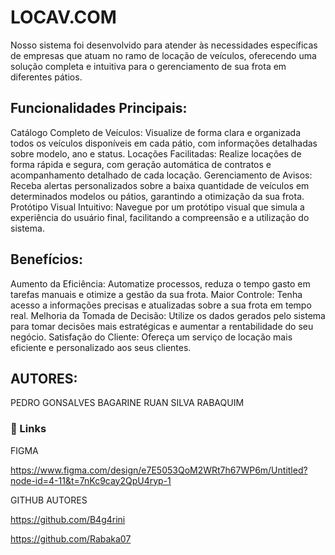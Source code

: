 # LOCAV.COM

Nosso sistema foi desenvolvido para atender às necessidades específicas de empresas que atuam no ramo de locação de veículos, oferecendo uma solução completa e intuitiva para o gerenciamento de sua frota em diferentes pátios.

## Funcionalidades Principais:

Catálogo Completo de Veículos: Visualize de forma clara e organizada todos os veículos disponíveis em cada pátio, com informações detalhadas sobre modelo, ano e status.
Locações Facilitadas: Realize locações de forma rápida e segura, com geração automática de contratos e acompanhamento detalhado de cada locação.
Gerenciamento de Avisos: Receba alertas personalizados sobre a baixa quantidade de veículos em determinados modelos ou pátios, garantindo a otimização da sua frota.
Protótipo Visual Intuitivo: Navegue por um protótipo visual que simula a experiência do usuário final, facilitando a compreensão e a utilização do sistema.

## Benefícios:

Aumento da Eficiência: Automatize processos, reduza o tempo gasto em tarefas manuais e otimize a gestão da sua frota.
Maior Controle: Tenha acesso a informações precisas e atualizadas sobre a sua frota em tempo real.
Melhoria da Tomada de Decisão: Utilize os dados gerados pelo sistema para tomar decisões mais estratégicas e aumentar a rentabilidade do seu negócio.
Satisfação do Cliente: Ofereça um serviço de locação mais eficiente e personalizado aos seus clientes.


## AUTORES:

PEDRO GONSALVES BAGARINE
RUAN SILVA RABAQUIM

### 🔗 Links

FIGMA

https://www.figma.com/design/e7E5053QoM2WRt7h67WP6m/Untitled?node-id=4-11&t=7nKc9cay2QpU4ryp-1


GITHUB AUTORES

https://github.com/B4g4rini

https://github.com/Rabaka07
